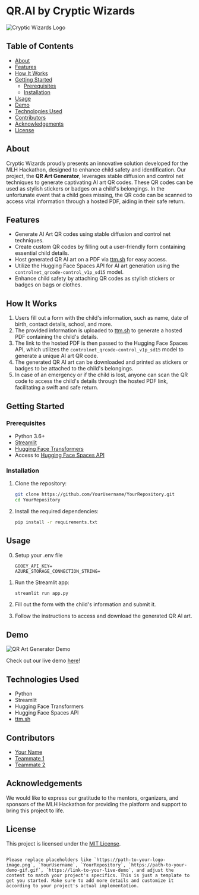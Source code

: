 # QR.AI by Cryptic Wizards

![Cryptic Wizards Logo](https://path-to-your-logo-image.png)

## Table of Contents

- [About](#about)
- [Features](#features)
- [How It Works](#how-it-works)
- [Getting Started](#getting-started)
  - [Prerequisites](#prerequisites)
  - [Installation](#installation)
- [Usage](#usage)
- [Demo](#demo)
- [Technologies Used](#technologies-used)
- [Contributors](#contributors)
- [Acknowledgements](#acknowledgements)
- [License](#license)

## About

Cryptic Wizards proudly presents an innovative solution developed for the MLH Hackathon, designed to enhance child safety and identification. Our project, the **QR Art Generator**, leverages stable diffusion and control net techniques to generate captivating AI art QR codes. These QR codes can be used as stylish stickers or badges on a child's belongings. In the unfortunate event that a child goes missing, the QR code can be scanned to access vital information through a hosted PDF, aiding in their safe return.

## Features

- Generate AI Art QR codes using stable diffusion and control net techniques.
- Create custom QR codes by filling out a user-friendly form containing essential child details.
- Host generated QR AI art on a PDF via [ttm.sh](https://ttm.sh/) for easy access.
- Utilize the Hugging Face Spaces API for AI art generation using the `controlnet_qrcode-control_v1p_sd15` model.
- Enhance child safety by attaching QR codes as stylish stickers or badges on bags or clothes.

## How It Works

1. Users fill out a form with the child's information, such as name, date of birth, contact details, school, and more.
2. The provided information is uploaded to [ttm.sh](https://ttm.sh/) to generate a hosted PDF containing the child's details.
3. The link to the hosted PDF is then passed to the Hugging Face Spaces API, which utilizes the `controlnet_qrcode-control_v1p_sd15` model to generate a unique AI art QR code.
4. The generated QR AI art can be downloaded and printed as stickers or badges to be attached to the child's belongings.
5. In case of an emergency or if the child is lost, anyone can scan the QR code to access the child's details through the hosted PDF link, facilitating a swift and safe return.

## Getting Started

### Prerequisites

- Python 3.6+
- [Streamlit](https://streamlit.io/)
- [Hugging Face Transformers](https://huggingface.co/transformers/)
- Access to [Hugging Face Spaces API](https://huggingface.co/spaces)

### Installation

1. Clone the repository:

   ```bash
   git clone https://github.com/YourUsername/YourRepository.git
   cd YourRepository
   ```

2. Install the required dependencies:

   ```bash
   pip install -r requirements.txt
   ```

## Usage

0. Setup your .env file

   ```
   GOOEY_API_KEY=
   AZURE_STORAGE_CONNECTION_STRING=

   ```

1. Run the Streamlit app:

   ```bash
   streamlit run app.py
   ```

2. Fill out the form with the child's information and submit it.
3. Follow the instructions to access and download the generated QR AI art.

## Demo

![QR Art Generator Demo](https://path-to-your-demo-gif.gif)

Check out our live demo [here](https://link-to-your-live-demo)!

## Technologies Used

- Python
- Streamlit
- Hugging Face Transformers
- Hugging Face Spaces API
- [ttm.sh](https://ttm.sh/)

## Contributors

- [Your Name](https://github.com/YourUsername)
- [Teammate 1](https://github.com/Teammate1)
- [Teammate 2](https://github.com/Teammate2)

## Acknowledgements

We would like to express our gratitude to the mentors, organizers, and sponsors of the MLH Hackathon for providing the platform and support to bring this project to life.

## License

This project is licensed under the [MIT License](LICENSE).

```

Please replace placeholders like `https://path-to-your-logo-image.png`, `YourUsername`, `YourRepository`, `https://path-to-your-demo-gif.gif`, `https://link-to-your-live-demo`, and adjust the content to match your project's specifics. This is just a template to get you started. Make sure to add more details and customize it according to your project's actual implementation.
```

